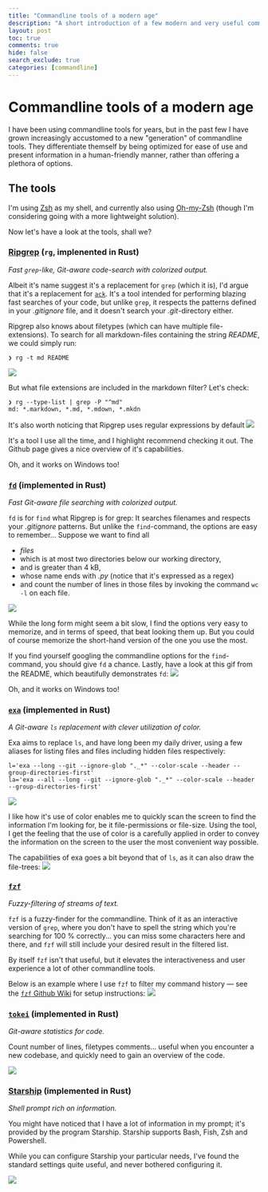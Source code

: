 ```yaml
---
title: "Commandline tools of a modern age"
description: "A short introduction of a few modern and very useful commandline tools"
layout: post
toc: true
comments: true
hide: false
search_exclude: true
categories: [commandline]
---
```



# Commandline tools of a modern age

I have been using commandline tools for years, but in the past few I have grown increasingly accustomed to a new "generation" of commandline tools.
They differentiate themself by being optimized for ease of use and present information in a human-friendly manner, rather than offering a plethora of options.


## The tools

I'm using [Zsh](https://www.zsh.org/) as my shell, and currently also using [Oh-my-Zsh](https://github.com/ohmyzsh/ohmyzsh) (though I'm considering going with a more lightweight solution).

Now let's have a look at the tools, shall we?


### [Ripgrep](https://github.com/BurntSushi/ripgrep#ripgrep-rg) (`rg`, implenented in Rust)

_Fast `grep`-like, Git-aware code-search with colorized output._

Albeit it's name suggest it's a replacement for `grep` (which it is), I'd argue that it's a replacement for [`ack`](https://beyondgrep.com/).
It's a tool intended for performing blazing fast searches of your code, but unlike `grep`, it respects the patterns defined in your _.gitignore_ file, and it doesn't search your _.git_-directory either.

Ripgrep also knows about filetypes (which can have multiple file-extensions).
To search for all markdown-files containing the string _README_, we could simply run:

```
❯ rg -t md README
```

![](commandline-tools-of-a-modern-age-assets/ripgrep-markdown-search-readme.png)

But what file extensions are included in the markdown filter?
Let's check:
```
❯ rg --type-list | grep -P "^md"
md: *.markdown, *.md, *.mdown, *.mkdn
```

It's also worth noticing that Ripgrep uses regular expressions by default
![](commandline-tools-of-a-modern-age-assets/ripgrep-markdown-regex-search.png)

It's a tool I use all the time, and I highlight recommend checking it out.
The Github page gives a nice overview of it's capabilities.

Oh, and it works on Windows too!


### [`fd`](https://github.com/sharkdp/fd#fd) (implemented in Rust)

_Fast Git-aware file searching with colorized output._

`fd` is for `find` what Ripgrep is for grep: It searches filenames and respects your _.gitignore_ patterns.
But unlike the `find`-command, the options are easy to remember… Suppose we want to find all
* _files_
* which is at most two directories below our working directory,
* and is greater than 4 kB,
* whose name ends with _.py_ (notice that it's expressed as a regex)
* and count the number of lines in those files by invoking the command `wc -l` on each file.

![](commandline-tools-of-a-modern-age-assets/fd-options-exec-wc.png)

While the long form might seem a bit slow, I find the options very easy to memorize, and in terms of speed, that beat looking them up.
But you could of course memorize the short-hand version of the one you use the most.

If you find yourself googling the commandline options for the `find`-command, you should give `fd` a chance.
Lastly, have a look at this gif from the README, which beautifully demonstrates `fd`:
![](https://raw.githubusercontent.com/sharkdp/fd/a38da63a345da0c19c8be62072759cd8a5f24df0/doc/screencast.svg)

Oh, and it works on Windows too!


### [`exa`](https://the.exa.website/https://the.exa.website/) (implemented in Rust)

_A Git-aware `ls` replacement with clever utilization of color._

Exa aims to replace `ls`, and have long been my daily driver, using a few aliases for listing files and files including hidden files respectively:

```
l='exa --long --git --ignore-glob "._*" --color-scale --header --group-directories-first'
la='exa --all --long --git --ignore-glob "._*" --color-scale --header --group-directories-first'
```

![](commandline-tools-of-a-modern-age-assets/exa-black.png)

I like how it's use of color enables me to quickly scan the screen to find the information I'm looking for, be it file-permissions or file-size.
Using the tool, I get the feeling that the use of color is a carefully applied in order to convey the information on the screen to the user the most convenient way possible.

The capabilities of exa goes a bit beyond that of `ls`, as it can also draw the file-trees:
![](commandline-tools-of-a-modern-age-assets/exa-tree.png)


### [`fzf`](https://github.com/junegunn/fzf)

_Fuzzy-filtering of streams of text._

`fzf` is a fuzzy-finder for the commandline.
Think of it as an interactive version of `grep`, where you don't have to spell the string which you're searching for 100 % correctly... you can miss some characters here and there, and `fzf` will still include your desired result in the filtered list.

By itself `fzf` isn't that useful, but it elevates the interactiveness and user experience a lot of other commandline tools.

Below is an example where I use `fzf` to filter my command history — see the [`fzf` Github Wiki](https://github.com/junegunn/fzf/wiki) for setup instructions:
![](commandline-tools-of-a-modern-age-assets/fzf-history-search.gif) 


### [`tokei`](https://github.com/XAMPPRocky/tokei) (implemented in Rust)

_Git-aware statistics for code._

Count number of lines, filetypes comments... useful when you encounter a new codebase, and quickly need to gain an overview of the code.

![](commandline-tools-of-a-modern-age-assets/tokei-sort-lines.png)


### [Starship](https://starship.rs/) (implemented in Rust)

_Shell prompt rich on information._

You might have noticed that I have a lot of information in my prompt; it's provided by the program Starship.
Starship supports Bash, Fish, Zsh and Powershell.

While you can configure Starship your particular needs, I've found the standard settings quite useful, and never bothered configuring it.

![](https://raw.githubusercontent.com/starship/starship/master/media/demo.gif)
